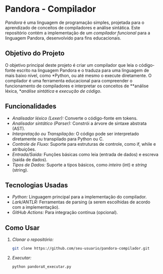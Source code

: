 # Pandora - Compilador

*Pandora* é uma linguagem de programação simples, projetada para o aprendizado de conceitos de compiladores e análise sintática. Este repositório contém a implementação de um *compilador funcional* para a linguagem Pandora, desenvolvido para fins educacionais.

## Objetivo do Projeto

O objetivo principal deste projeto é criar um compilador que leia o código-fonte escrito na linguagem Pandora e o traduza para uma linguagem de mais baixo nível, como *Python, ou até mesmo o execute diretamente. O compilador é uma ferramenta educacional para compreender o funcionamento de compiladores e interpretar os conceitos de **análise léxica, **análise sintática* e *execução de código*.

## Funcionalidades

- *Analisador léxico (Lexer):* Converte o código-fonte em tokens.
- *Analisador sintático (Parser):* Constrói a árvore de sintaxe abstrata (AST).
- *Interpretação ou Transpilação:* O código pode ser interpretado diretamente ou transpilado para Python ou C.
- *Controle de Fluxo:* Suporte para estruturas de controle, como if, while e atribuições.
- *Entrada/Saída:* Funções básicas como leia (entrada de dados) e escreva (saída de dados).
- *Tipos de Dados:* Suporte a tipos básicos, como *inteiro* (int) e *string* (string).

## Tecnologias Usadas

- *Python:* Linguagem principal para a implementação do compilador.
- *Lark/ANTLR:* Ferramentas de parsing (a serem escolhidas de acordo com a implementação).
- *GitHub Actions:* Para integração contínua (opcional).

## Como Usar

1. *Clonar o repositório:*
   ```bash
   git clone https://github.com/seu-usuario/pandora-compilador.git
2. *Executar:*
   ```bash
   python pandoraX_executar.py
